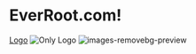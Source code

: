 # EverRoot.com!
[Logo](https://github.com/user-attachments/assets/012d3352-0ab0-42fe-b43e-fbbfa211ece7)
![Only Logo](https://github.com/user-attachments/assets/2d833ae8-c83f-497b-8e99-dc8e63ce2de0)
![images-removebg-preview](https://github.com/user-attachments/assets/33b09245-438d-40a1-8225-b18d771f9315)
